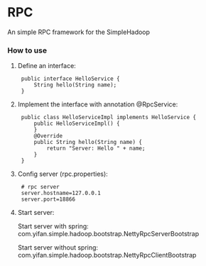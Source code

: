 # RPC
An simple RPC framework for the SimpleHadoop

### How to use
1. Define an interface:

		public interface HelloService {
            String hello(String name);
        }

2. Implement the interface with annotation @RpcService:

		public class HelloServiceImpl implements HelloService {
            public HelloServiceImpl() {
            }
            @Override
            public String hello(String name) {
                return "Server: Hello " + name;
            }
        }

3. Config server (rpc.properties):

        # rpc server
        server.hostname=127.0.0.1
        server.port=18866
    

4. Start server:

   Start server with spring: com.yifan.simple.hadoop.bootstrap.NettyRpcServerBootstrap

   Start server without spring: com.yifan.simple.hadoop.bootstrap.NettyRpcClientBootstrap

 
		
